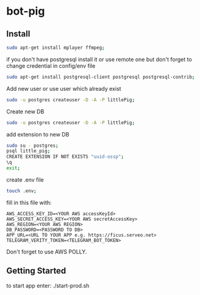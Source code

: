 # bot-pig

## Install

```sh
sudo apt-get install mplayer ffmpeg;
```
if you don't have postgresql install it or use remote one but don't forget to change credential in config/env file
```sh
sudo apt-get install postgresql-client postgresql postgresql-contrib;
```
Add new user or use user which already exist
```sh
sudo -u postgres createuser -D -A -P littlePig;
```
Create new DB
```sh
sudo -u postgres createuser -D -A -P littlePig;
```
add extension to new DB
```sh
sudo su - postgres;
psql little_pig;
CREATE EXTENSION IF NOT EXISTS "uuid-ossp";
\q
exit;
```

create .env file
```sh
touch .env;
```

fill in this file with:
```
AWS_ACCESS_KEY_ID=<YOUR AWS accessKeyId>
AWS_SECRET_ACCESS_KEY=<YOUR AWS secretAccessKey>
AWS_REGION=<YOUR AWS REGION>
DB_PASSWORD=<PASSWORD TO DB>
APP_URL=<URL TO YOUR APP e.g. https://ficus.serveo.net>
TELEGRAM_VERITY_TOKEN=<TELEGRAM_BOT_TOKEN>
```

Don't forget to use AWS POLLY.

## Getting Started

to start app enter:
./start-prod.sh
